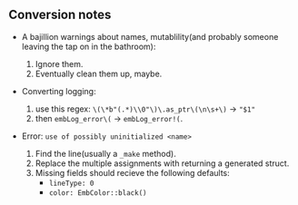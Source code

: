 

Conversion notes
----------------

- A bajillion warnings about names, mutablility(and probably someone leaving the tap on in the bathroom):
    1. Ignore them.
    2. Eventually clean them up, maybe.

- Converting logging:
    1. use this regex: `\(\*b"(.*)\\0"\)\.as_ptr\(\n\s+\)` -> `"$1"` 
    2. then `embLog_error\(` -> `embLog_error!(`.

- Error: `use of possibly uninitialized <name>`
    1. Find the line(usually a `_make` method).
    2. Replace the multiple assignments with returning a generated struct.
    3. Missing fields should recieve the following defaults:
        - `lineType: 0`
        - `color: EmbColor::black()`
